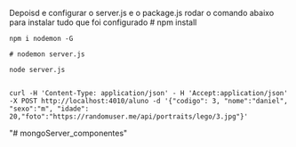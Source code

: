   Depoisd e configurar o server.js e o package.js rodar o comando abaixo para instalar tudo que foi configurado
    # npm install

    npm i nodemon -G
    
    # nodemon server.js

    node server.js


    curl -H 'Content-Type: application/json' - H 'Accept:application/json' -X POST http://localhost:4010/aluno -d '{"codigo": 3, "nome":"daniel", "sexo":"m", "idade": 20,"foto":"https://randomuser.me/api/portraits/lego/3.jpg"}'
"# mongoServer_componentes" 
